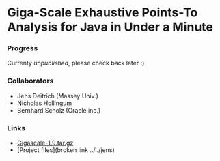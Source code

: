 # Giga-Scale Exhaustive Points-To Analysis for Java in Under a Minute #

### Progress ###

Currenty *unpublished*, please check back later :)

### Collaborators ###

* Jens Deitrich (Massey Univ.)
* Nicholas Hollingum
* Bernhard Scholz (Oracle inc.)

### Links ###


* [Gigascale-1.9.tar.gz](https://drive.google.com/uc?id=0B_mPWKbbkfRnU25wdjFlV2RjZk0&export=download)
* [Project files](broken link ../../jens)

